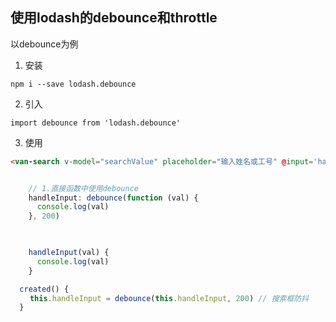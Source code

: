 ## 使用lodash的debounce和throttle

以debounce为例

1. 安装

```node
npm i --save lodash.debounce
```

2. 引入

```node
import debounce from 'lodash.debounce'
```

3. 使用

```html
<van-search v-model="searchValue" placeholder="输入姓名或工号" @input='handleInput' />
```

```javascript

    // 1.直接函数中使用debounce
    handleInput: debounce(function (val) {
      console.log(val)
    }, 200)

    
```

```javascript
    handleInput(val) {
      console.log(val)
    }

  created() {
　　 this.handleInput = debounce(this.handleInput, 200) // 搜索框防抖
  }

```

